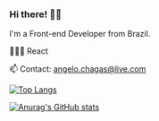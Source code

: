### Hi there! 👋🏻

I'm a Front-end Developer from Brazil.

👨🏻‍💻 React

📫 Contact: [angelo.chagas@live.com](mailto:angelo.chagas@live.com)

[![Top Langs](https://github-readme-stats.vercel.app/api/top-langs/?username=eldeno&layout=compact&theme=github_dark)](https://github.com/eldeno/github-readme-stats)

[![Anurag's GitHub stats](https://github-readme-stats.vercel.app/api?username=eldeno&theme=github_dark&show_icons=true)](https://github.com/eldeno/github-readme-stats)

